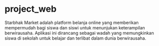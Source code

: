 # project_web
Starbhak Market adalah platform belanja online yang memberikan mempermudah bagi siswa dan siswi untuk menunjukan keterampilan berwirausaha. Aplikasi ini dirancang sebagai wadah yang memungkinkan siswa di sekolah untuk belajar dan terlibat dalam dunia berwirausaha.

